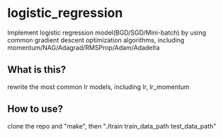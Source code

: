 # logistic_regression
Implement logistic regression model(BGD/SGD/Mini-batch) by using common gradient descent optimization algorithms, including momentum/NAG/Adagrad/RMSProp/Adam/Adadelta

What is this?
----------------------------------------------------------------------
rewrite the most common lr models, including lr, lr_momentum

How to use?
----------------------------------------------------------------------
clone the repo and "make", then "./train train_data_path test_data_path"
